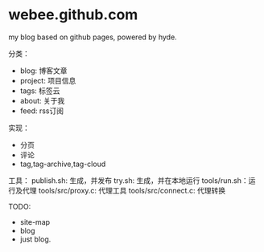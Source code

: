 webee.github.com
================

my blog based on github pages, powered by hyde.

分类：

* blog: 博客文章
* project: 项目信息
* tags: 标签云
* about: 关于我
* feed: rss订阅

实现：

* 分页
* 评论
* tag,tag-archive,tag-cloud

工具：
publish.sh: 生成，并发布
try.sh: 生成，并在本地运行
tools/run.sh：运行及代理
tools/src/proxy.c: 代理工具
tools/src/connect.c: 代理转换

TODO:

* site-map
* blog
* just blog.
